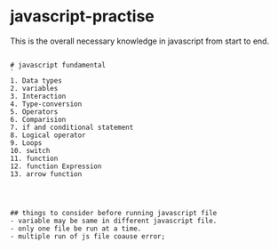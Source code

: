 # javascript-practise
This is the overall necessary knowledge in javascript from start to end.
```

# javascript fundamental
`
1. Data types
2. variables
3. Interaction 
4. Type-conversion
5. Operators
6. Comparision
7. if and conditional statement
8. Logical operator
9. Loops
10. switch
11. function
12. function Expression
13. arrow function




## things to consider before running javascript file
- variable may be same in different javascript file.
- only one file be run at a time.
- multiple run of js file coause error;
